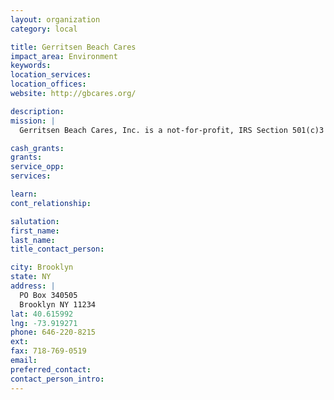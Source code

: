 ```yaml
---
layout: organization
category: local

title: Gerritsen Beach Cares
impact_area: Environment
keywords: 
location_services: 
location_offices: 
website: http://gbcares.org/

description: 
mission: |
  Gerritsen Beach Cares, Inc. is a not-for-profit, IRS Section 501(c)3 charitable organization, primarily conducting its operations in the peninsula known as Gerritsen Beach, Brooklyn, NY. The basic objective of the organization is to promote a clean environment to safely recreate and socialize. Our organizational activities affect areas along the southern Brooklyn and Queens waterfront communities. With a clean and safe environment, our southern Brooklyn and Queens communities can recreate and enjoy its surroundings without hazard. We are advocates of our cultural recreational areas, co-existing with other living species. 

cash_grants: 
grants: 
service_opp: 
services: 

learn: 
cont_relationship: 

salutation: 
first_name: 
last_name: 
title_contact_person: 

city: Brooklyn
state: NY
address: |
  PO Box 340505  
  Brooklyn NY 11234
lat: 40.615992
lng: -73.919271
phone: 646-220-8215
ext: 
fax: 718-769-0519
email: 
preferred_contact: 
contact_person_intro: 
---
```

